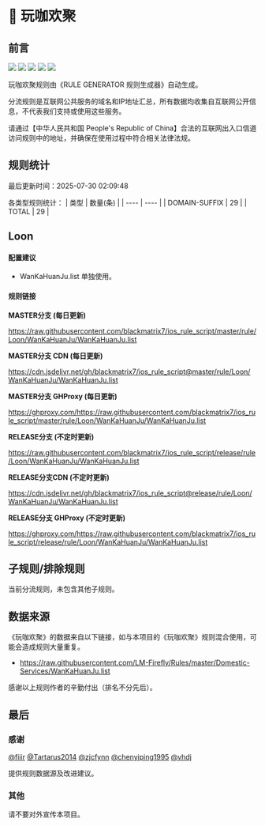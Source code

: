 # 🧸 玩咖欢聚

## 前言

![](https://shields.io/badge/-移除重复规则-ff69b4) ![](https://shields.io/badge/-DOMAIN与DOMAIN--SUFFIX合并-green) ![](https://shields.io/badge/-DOMAIN--SUFFIX间合并-critical) ![](https://shields.io/badge/-DOMAIN--SUFFIX与DOMAIN--KEYWORD合并-blue) ![](https://shields.io/badge/-IP--CIDR(6)合并-blueviolet) 

玩咖欢聚规则由《RULE GENERATOR 规则生成器》自动生成。

分流规则是互联网公共服务的域名和IP地址汇总，所有数据均收集自互联网公开信息，不代表我们支持或使用这些服务。

请通过【中华人民共和国 People's Republic of China】合法的互联网出入口信道访问规则中的地址，并确保在使用过程中符合相关法律法规。

## 规则统计

最后更新时间：2025-07-30 02:09:48

各类型规则统计：
| 类型 | 数量(条)  | 
| ---- | ----  |
| DOMAIN-SUFFIX | 29  | 
| TOTAL | 29  | 


## Loon 

#### 配置建议
- WanKaHuanJu.list 单独使用。

#### 规则链接
**MASTER分支 (每日更新)**

https://raw.githubusercontent.com/blackmatrix7/ios_rule_script/master/rule/Loon/WanKaHuanJu/WanKaHuanJu.list

**MASTER分支 CDN (每日更新)**

https://cdn.jsdelivr.net/gh/blackmatrix7/ios_rule_script@master/rule/Loon/WanKaHuanJu/WanKaHuanJu.list

**MASTER分支 GHProxy (每日更新)**

https://ghproxy.com/https://raw.githubusercontent.com/blackmatrix7/ios_rule_script/master/rule/Loon/WanKaHuanJu/WanKaHuanJu.list

**RELEASE分支 (不定时更新)**

https://raw.githubusercontent.com/blackmatrix7/ios_rule_script/release/rule/Loon/WanKaHuanJu/WanKaHuanJu.list

**RELEASE分支CDN (不定时更新)**

https://cdn.jsdelivr.net/gh/blackmatrix7/ios_rule_script@release/rule/Loon/WanKaHuanJu/WanKaHuanJu.list

**RELEASE分支 GHProxy (不定时更新)**

https://ghproxy.com/https://raw.githubusercontent.com/blackmatrix7/ios_rule_script/release/rule/Loon/WanKaHuanJu/WanKaHuanJu.list

## 子规则/排除规则


当前分流规则，未包含其他子规则。

## 数据来源

《玩咖欢聚》的数据来自以下链接，如与本项目的《玩咖欢聚》规则混合使用，可能会造成规则大量重复。

- https://raw.githubusercontent.com/LM-Firefly/Rules/master/Domestic-Services/WanKaHuanJu.list


感谢以上规则作者的辛勤付出（排名不分先后）。

## 最后

### 感谢

[@fiiir](https://github.com/fiiir) [@Tartarus2014](https://github.com/Tartarus2014) [@zjcfynn](https://github.com/zjcfynn) [@chenyiping1995](https://github.com/chenyiping1995) [@vhdj](https://github.com/vhdj)

提供规则数据源及改进建议。

### 其他

请不要对外宣传本项目。